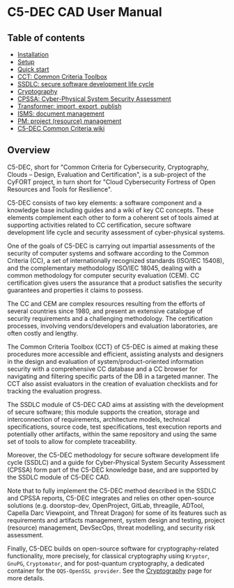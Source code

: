 # C5-DEC CAD User Manual

## Table of contents

- [Installation](./installation.md)
- [Setup](./setup.md)
- [Quick start](./start.md)
- [CCT: Common Criteria Toolbox](./cct.md)
- [SSDLC: secure software development life cycle](./ssdlc.md)
- [Cryptography](./cryptography.md)
- [CPSSA: Cyber-Physical System Security Assessment](./cpssa.md)
- [Transformer: import, export, publish](./transformer.md)
- [ISMS: document management](./isms.md)
- [PM: project (resource) management](./pm.md)
- [C5-DEC Common Criteria wiki](../../c5dec/assets/database/KnowledgeBase/0_MapofContent.md)

## Overview

C5-DEC, short for "Common Criteria for Cybersecurity, Cryptography, Clouds – Design, Evaluation and Certification", is a sub-project of the CyFORT project, in turn short for "Cloud Cybersecurity Fortress of Open Resources and Tools for Resilience".

C5-DEC consists of two key elements: a software component and a knowledge base including guides and a wiki of key CC concepts. These elements complement each other to form a coherent set of tools aimed at supporting activities related to CC certification, secure software development life cycle and security assessment of cyber-physical systems.

One of the goals of C5-DEC is carrying out impartial assessments of the security of computer systems and software according to the Common Criteria (CC), a set of internationally recognized standards (ISO/IEC 15408), and the complementary methodology ISO/IEC 18045, dealing with a common methodology for computer security evaluation (CEM). CC certification gives users the assurance that a product satisfies the security guarantees and properties it claims to possess.

The CC and CEM are complex resources resulting from the efforts of several countries since 1980, and present an extensive catalogue of security requirements and a challenging methodology. The certification processes, involving vendors/developers and evaluation laboratories, are often costly and lengthy. 

The Common Criteria Toolbox (CCT) of C5-DEC is aimed at making these procedures more accessible and efficient, assisting analysts and designers in the design and evaluation of system/product-oriented information security with a comprehensive CC database and a CC browser for navigating and filtering specific parts of the DB in a targeted manner. The CCT also assist evaluators in the creation of evaluation checklists and for tracking the evaluation progress.

The SSDLC module of C5-DEC CAD aims at assisting with the development of secure software; this module supports the creation, storage and interconnection of requirements, architecture models, technical specifications, source code, test specifications, test execution reports and potentially other artifacts, within the same repository and using the same set of tools to allow for complete traceability.

Moreover, the C5-DEC methodology for secure software development life cycle (SSDLC) and a guide for Cyber-Physical System Security Assessment (CPSSA) form part of the C5-DEC knowledge base, and are supported by the SSDLC module of C5-DEC CAD.

Note that to fully implement the C5-DEC method described in the SSDLC and CPSSA reports, C5-DEC integrates and relies on other open-source solutions (e.g. doorstop-dev, OpenProject, GitLab, threagile, ADTool, Capella Darc Viewpoint, and Threat Dragon) for some of its features such as requirements and artifacts management, system design and testing, project (resource) management, DevSecOps, threat modelling, and security risk assessment.

Finally, C5-DEC builds on open-source software for cryptography-related functionality, more precisely, for classical cryptography using `Kryptor`, `GnuPG`, `Cryptomator`, and for post-quantum cryptography, a dedicated container for the `OQS-OpenSSL provider`. See the [Cryptography](./cryptography.md) page for more details.
